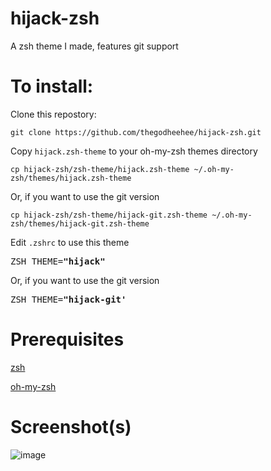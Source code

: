 # hijack-zsh

A zsh theme I made, features git support

# To install:

Clone this repostory:

```
git clone https://github.com/thegodheehee/hijack-zsh.git
```

Copy ```hijack.zsh-theme``` to your oh-my-zsh themes directory

```
cp hijack-zsh/zsh-theme/hijack.zsh-theme ~/.oh-my-zsh/themes/hijack.zsh-theme
```

Or, if you want to use the git version

```
cp hijack-zsh/zsh-theme/hijack-git.zsh-theme ~/.oh-my-zsh/themes/hijack-git.zsh-theme
```

Edit ```.zshrc``` to use this theme

<pre>
ZSH_THEME=<b>"hijack"</b>
</pre>

Or, if you want to use the git version

<pre>
ZSH_THEME=<b>"hijack-git'</b>
</pre>

# Prerequisites

[zsh](https://www.zsh.org/)

[oh-my-zsh](https://github.com/ohmyzsh/ohmyzsh)

# Screenshot(s)

![image](https://github.com/thegodheehee/MyZshTheme/assets/68753611/d0fdba8e-3511-450f-80bf-784216ebc617)
